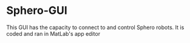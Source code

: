 # Sphero-GUI
This GUI has the capacity to connect to and control Sphero robots. It is coded and ran in MatLab's app editor
